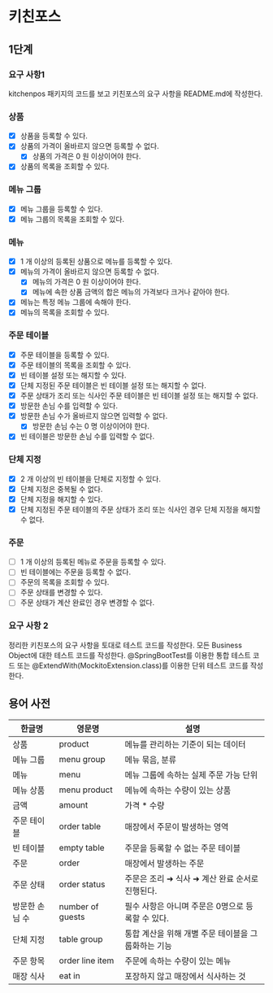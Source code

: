 # 키친포스

## 1단계

### 요구 사항1
kitchenpos 패키지의 코드를 보고 키친포스의 요구 사항을 README.md에 작성한다.

### 상품
-[x] 상품을 등록할 수 있다.
-[x] 상품의 가격이 올바르지 않으면 등록할 수 없다.
    -[x] 상품의 가격은 0 원 이상이어야 한다.
-[x] 상품의 목록을 조회할 수 있다.

### 메뉴 그룹
-[x] 메뉴 그룹을 등록할 수 있다.
-[x] 메뉴 그룹의 목록을 조회할 수 있다.

### 메뉴
-[x] 1 개 이상의 등록된 상품으로 메뉴를 등록할 수 있다.
-[x] 메뉴의 가격이 올바르지 않으면 등록할 수 없다.
    -[x] 메뉴의 가격은 0 원 이상이어야 한다.
    -[x] 메뉴에 속한 상품 금액의 합은 메뉴의 가격보다 크거나 같아야 한다.
-[x] 메뉴는 특정 메뉴 그룹에 속해야 한다.
-[x] 메뉴의 목록을 조회할 수 있다.

### 주문 테이블
-[x] 주문 테이블을 등록할 수 있다.
-[x] 주문 테이블의 목록을 조회할 수 있다.
-[x] 빈 테이블 설정 또는 해지할 수 있다.
-[x] 단체 지정된 주문 테이블은 빈 테이블 설정 또는 해지할 수 없다.
-[x] 주문 상태가 조리 또는 식사인 주문 테이블은 빈 테이블 설정 또는 해지할 수 없다.
-[x] 방문한 손님 수를 입력할 수 있다.
-[x] 방문한 손님 수가 올바르지 않으면 입력할 수 없다.
    -[x] 방문한 손님 수는 0 명 이상이어야 한다.
-[x] 빈 테이블은 방문한 손님 수를 입력할 수 없다.

### 단체 지정
-[x] 2 개 이상의 빈 테이블을 단체로 지정할 수 있다.
-[x] 단체 지정은 중복될 수 없다.
-[x] 단체 지정을 해지할 수 있다.
-[x] 단체 지정된 주문 테이블의 주문 상태가 조리 또는 식사인 경우 단체 지정을 해지할 수 없다.

### 주문
-[ ] 1 개 이상의 등록된 메뉴로 주문을 등록할 수 있다.
-[ ] 빈 테이블에는 주문을 등록할 수 없다.
-[ ] 주문의 목록을 조회할 수 있다.
-[ ] 주문 상태를 변경할 수 있다.
-[ ] 주문 상태가 계산 완료인 경우 변경할 수 없다.

### 요구 사항 2
정리한 키친포스의 요구 사항을 토대로 테스트 코드를 작성한다. 
모든 Business Object에 대한 테스트 코드를 작성한다. 
@SpringBootTest를 이용한 통합 테스트 코드 또는 @ExtendWith(MockitoExtension.class)를 이용한 단위 테스트 코드를 작성한다.

## 용어 사전

| 한글명 | 영문명 | 설명 |
| --- | --- | --- |
| 상품 | product | 메뉴를 관리하는 기준이 되는 데이터 |
| 메뉴 그룹 | menu group | 메뉴 묶음, 분류 |
| 메뉴 | menu | 메뉴 그룹에 속하는 실제 주문 가능 단위 |
| 메뉴 상품 | menu product | 메뉴에 속하는 수량이 있는 상품 |
| 금액 | amount | 가격 * 수량 |
| 주문 테이블 | order table | 매장에서 주문이 발생하는 영역 |
| 빈 테이블 | empty table | 주문을 등록할 수 없는 주문 테이블 |
| 주문 | order | 매장에서 발생하는 주문 |
| 주문 상태 | order status | 주문은 조리 ➜ 식사 ➜ 계산 완료 순서로 진행된다. |
| 방문한 손님 수 | number of guests | 필수 사항은 아니며 주문은 0명으로 등록할 수 있다. |
| 단체 지정 | table group | 통합 계산을 위해 개별 주문 테이블을 그룹화하는 기능 |
| 주문 항목 | order line item | 주문에 속하는 수량이 있는 메뉴 |
| 매장 식사 | eat in | 포장하지 않고 매장에서 식사하는 것 |
